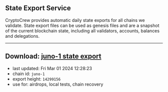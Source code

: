 ## State Export Service
CryptoCrew provides automatic daily state exports for all chains we validate. State export files can be used as genesis files and are a snapshot of the current blockchain state, including all validators, accounts, balances and delegations.

---
**Download: [juno-1 state export](https://dl-eu2.ccvalidators.com/SERVICE/juno/juno-1_export_14299156.json)**
---

- last updated: Fri Mar 01 2024 12:28:23
- chain id: `juno-1`
- export height: `14299156`
- use for: airdrops, local tests, chain recovery
